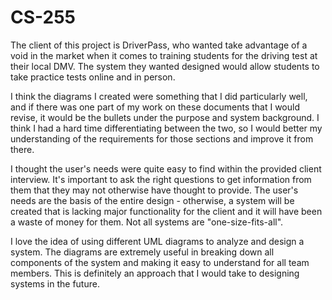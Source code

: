 # CS-255
The client of this project is DriverPass, who wanted take advantage of a void in the market when it comes to training students for the driving test at their local DMV. The system they wanted designed would allow students to take practice tests online and in person.

I think the diagrams I created were something that I did particularly well, and if there was one part of my work on these documents that I would revise, it would be the bullets under the purpose and system background. I think I had a hard time differentiating between the two, so I would better my understanding of the requirements for those sections and improve it from there.

I thought the user's needs were quite easy to find within the provided client interview. It's important to ask the right questions to get information from them that they may not otherwise have thought to provide. The user's needs are the basis of the entire design - otherwise, a system will be created that is lacking major functionality for the client and it will have been a waste of money for them. Not all systems are "one-size-fits-all". 

I love the idea of using different UML diagrams to analyze and design a system. The diagrams are extremely useful in breaking down all components of the system and making it easy to understand for all team members. This is definitely an approach that I would take to designing systems in the future.
